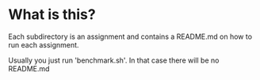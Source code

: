 What is this?
=============

Each subdirectory is an assignment and contains
a README.md on how to run each assignment.

Usually you just run 'benchmark.sh'. In that case
there will be no README.md
